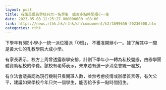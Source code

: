 ```yaml
---
layout: post
title: 有議員倡若學校只欠一名學生　能否多點時間招小一生
date: 2023-05-08 12:25:27.000000000 +08:00
link: https://news.rthk.hk/rthk/ch/component/k2/1699656-20230508.htm
categories: rthk
---
```


下學年有5間小學小一統一派位獲派「0班」， 不獲准開辦小一。據了解其中一間是黃大仙的孔教學院大成小學。

有家長表示，校方上周曾透露辦學安排，計劃下學年小一轉為私校營辦，由辦學團體資助私校的學費。該校有老師表示，未來若有進一步消息會統一發放。

有立法會議員認為現行機制只看開班人數，並無考慮疫情或辦學質素等，有欠公平，建議如果學校今年只欠一個學生，能否給予多一點時間招生。
